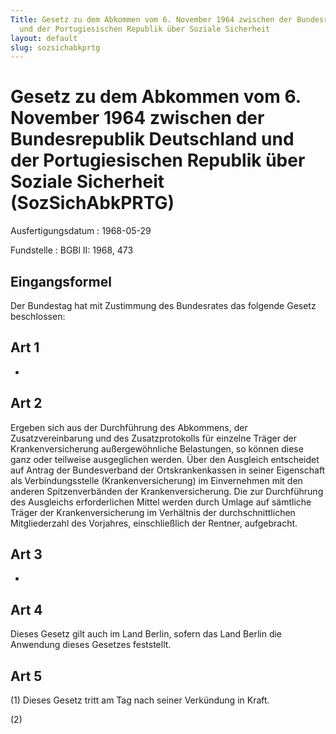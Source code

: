 ```yaml
---
Title: Gesetz zu dem Abkommen vom 6. November 1964 zwischen der Bundesrepublik Deutschland
  und der Portugiesischen Republik über Soziale Sicherheit
layout: default
slug: sozsichabkprtg
---
```


# Gesetz zu dem Abkommen vom 6. November 1964 zwischen der Bundesrepublik Deutschland und der Portugiesischen Republik über Soziale Sicherheit (SozSichAbkPRTG)

Ausfertigungsdatum
:   1968-05-29

Fundstelle
:   BGBl II: 1968, 473



## Eingangsformel

Der Bundestag hat mit Zustimmung des Bundesrates das folgende Gesetz
beschlossen:


## Art 1

-


## Art 2

Ergeben sich aus der Durchführung des Abkommens, der
Zusatzvereinbarung und des Zusatzprotokolls für einzelne Träger der
Krankenversicherung außergewöhnliche Belastungen, so können diese ganz
oder teilweise ausgeglichen werden. Über den Ausgleich entscheidet auf
Antrag der Bundesverband der Ortskrankenkassen in seiner Eigenschaft
als Verbindungsstelle (Krankenversicherung) im Einvernehmen mit den
anderen Spitzenverbänden der Krankenversicherung. Die zur Durchführung
des Ausgleichs erforderlichen Mittel werden durch Umlage auf sämtliche
Träger der Krankenversicherung im Verhältnis der durchschnittlichen
Mitgliederzahl des Vorjahres, einschließlich der Rentner, aufgebracht.


## Art 3

-


## Art 4

Dieses Gesetz gilt auch im Land Berlin, sofern das Land Berlin die
Anwendung dieses Gesetzes feststellt.


## Art 5

(1) Dieses Gesetz tritt am Tag nach seiner Verkündung in Kraft.

(2)

